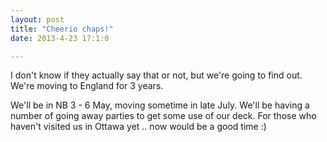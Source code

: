 ```yaml
---
layout: post
title: "Cheerio chaps!"
date: 2013-4-23 17:1:0

---
```


I don't know if they actually say that or not, but we're going to find out. We're moving to England for 3 years.

We'll be in NB 3 - 6 May, moving sometime in late July. We'll be having a number of going away parties to get some use of our deck. For those who haven't visited us in Ottawa yet .. now would be a good time :)
